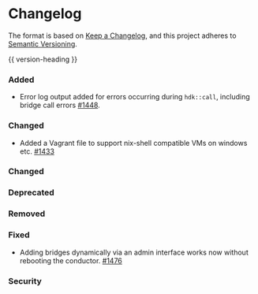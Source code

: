 # Changelog
The format is based on [Keep a Changelog](https://keepachangelog.com/en/1.0.0/),
and this project adheres to [Semantic Versioning](https://semver.org/spec/v2.0.0.html).

{{ version-heading }}

### Added
- Error log output added for errors occurring during `hdk::call`, including bridge call errors [#1448](https://github.com/holochain/holochain-rust/pull/1448).

### Changed
- Added a Vagrant file to support nix-shell compatible VMs on windows etc. [#1433](https://github.com/holochain/holochain-rust/pull/1433)

### Changed

### Deprecated

### Removed

### Fixed

- Adding bridges dynamically via an admin interface works now without rebooting the conductor. [#1476](https://github.com/holochain/holochain-rust/pull/1476) 

### Security

